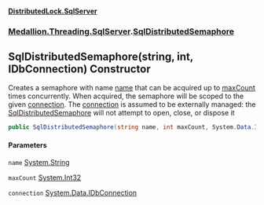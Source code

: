 #### [DistributedLock.SqlServer](README.md 'README')
### [Medallion.Threading.SqlServer](Medallion.Threading.SqlServer.md 'Medallion.Threading.SqlServer').[SqlDistributedSemaphore](SqlDistributedSemaphore.md 'Medallion.Threading.SqlServer.SqlDistributedSemaphore')

## SqlDistributedSemaphore(string, int, IDbConnection) Constructor

Creates a semaphore with name [name](SqlDistributedSemaphore..ctor.BXWZBo51Xli5HcVudj4PPQ.md#Medallion.Threading.SqlServer.SqlDistributedSemaphore.SqlDistributedSemaphore(string,int,System.Data.IDbConnection).name 'Medallion.Threading.SqlServer.SqlDistributedSemaphore.SqlDistributedSemaphore(string, int, System.Data.IDbConnection).name') that can be acquired up to [maxCount](SqlDistributedSemaphore..ctor.BXWZBo51Xli5HcVudj4PPQ.md#Medallion.Threading.SqlServer.SqlDistributedSemaphore.SqlDistributedSemaphore(string,int,System.Data.IDbConnection).maxCount 'Medallion.Threading.SqlServer.SqlDistributedSemaphore.SqlDistributedSemaphore(string, int, System.Data.IDbConnection).maxCount') 
times concurrently. When acquired, the semaphore will be scoped to the given [connection](SqlDistributedSemaphore..ctor.BXWZBo51Xli5HcVudj4PPQ.md#Medallion.Threading.SqlServer.SqlDistributedSemaphore.SqlDistributedSemaphore(string,int,System.Data.IDbConnection).connection 'Medallion.Threading.SqlServer.SqlDistributedSemaphore.SqlDistributedSemaphore(string, int, System.Data.IDbConnection).connection'). 
The [connection](SqlDistributedSemaphore..ctor.BXWZBo51Xli5HcVudj4PPQ.md#Medallion.Threading.SqlServer.SqlDistributedSemaphore.SqlDistributedSemaphore(string,int,System.Data.IDbConnection).connection 'Medallion.Threading.SqlServer.SqlDistributedSemaphore.SqlDistributedSemaphore(string, int, System.Data.IDbConnection).connection') is assumed to be externally managed: the [SqlDistributedSemaphore](SqlDistributedSemaphore.md 'Medallion.Threading.SqlServer.SqlDistributedSemaphore') will 
not attempt to open, close, or dispose it

```csharp
public SqlDistributedSemaphore(string name, int maxCount, System.Data.IDbConnection connection);
```
#### Parameters

<a name='Medallion.Threading.SqlServer.SqlDistributedSemaphore.SqlDistributedSemaphore(string,int,System.Data.IDbConnection).name'></a>

`name` [System.String](https://docs.microsoft.com/en-us/dotnet/api/System.String 'System.String')

<a name='Medallion.Threading.SqlServer.SqlDistributedSemaphore.SqlDistributedSemaphore(string,int,System.Data.IDbConnection).maxCount'></a>

`maxCount` [System.Int32](https://docs.microsoft.com/en-us/dotnet/api/System.Int32 'System.Int32')

<a name='Medallion.Threading.SqlServer.SqlDistributedSemaphore.SqlDistributedSemaphore(string,int,System.Data.IDbConnection).connection'></a>

`connection` [System.Data.IDbConnection](https://docs.microsoft.com/en-us/dotnet/api/System.Data.IDbConnection 'System.Data.IDbConnection')